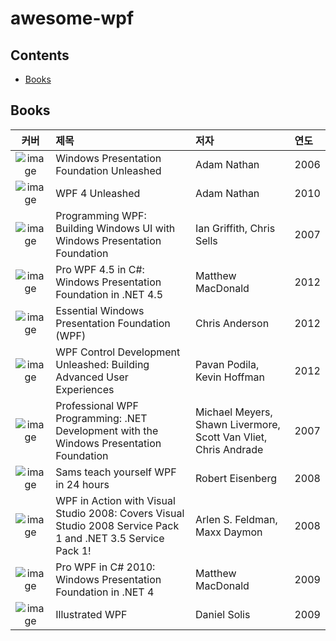 # awesome-wpf

## Contents
- [Books](#books)

## Books

| 커버 | 제목 | 저자 | 연도 |
|:---:|:----|:----|:----|
| ![image][wpf-01] | Windows Presentation Foundation Unleashed | Adam Nathan | 2006 |
| ![image][wpf-02] | WPF 4 Unleashed | Adam Nathan | 2010 |
| ![image][wpf-03] | Programming WPF: Building Windows UI with Windows Presentation Foundation | Ian Griffith, Chris Sells | 2007 |
| ![image][wpf-04] | Pro WPF 4.5 in C#: Windows Presentation Foundation in .NET 4.5 | Matthew MacDonald | 2012 |
| ![image][wpf-05] | Essential Windows Presentation Foundation (WPF) | Chris Anderson | 2012 |
| ![image][wpf-06] | WPF Control Development Unleashed: Building Advanced User Experiences | Pavan Podila, Kevin Hoffman | 2012 |
| ![image][wpf-07] | Professional WPF Programming: .NET Development with the Windows Presentation Foundation | Michael Meyers, Shawn Livermore, Scott Van Vliet, Chris Andrade | 2007 |
| ![image][wpf-08] | Sams teach yourself WPF in 24 hours | Robert Eisenberg | 2008 |
| ![image][wpf-09] | WPF in Action with Visual Studio 2008: Covers Visual Studio 2008 Service Pack 1 and .NET 3.5 Service Pack 1! | Arlen S. Feldman, Maxx Daymon | 2008|
| ![image][wpf-10] | Pro WPF in C# 2010: Windows Presentation Foundation in .NET 4 | Matthew MacDonald | 2009 |
| ![image][wpf-20] | Illustrated WPF | Daniel Solis | 2009 |




[wpf-01]: https://user-images.githubusercontent.com/52397976/127424592-d8332b60-a540-4020-94c5-156b167e05f9.png
[wpf-02]: https://user-images.githubusercontent.com/52397976/127424762-ee56b8d2-c1f8-4f7c-bf54-a8535b0fbc9b.png
[wpf-03]: https://user-images.githubusercontent.com/52397976/127425026-7a338d1a-aaba-4013-8115-b140e8b3845b.png
[wpf-04]: https://user-images.githubusercontent.com/52397976/127425761-e54c8711-793d-4063-a29b-34a59a72db78.png
[wpf-05]: https://user-images.githubusercontent.com/52397976/127431202-f1b2ac12-db98-469b-ae3f-ef67fde4e2a5.png
[wpf-06]: https://user-images.githubusercontent.com/52397976/127431598-c9c0d140-88be-45c8-9c6a-0be9643cf319.png
[WPF-07]: https://user-images.githubusercontent.com/52397976/127431981-a5038d39-9f73-4dd2-8acd-1303792a87d1.png
[wpf-08]: https://user-images.githubusercontent.com/52397976/127432049-17b44acf-388b-46d8-b0e6-45268419aa06.png
[wpf-09]: https://user-images.githubusercontent.com/52397976/127441692-7fe4b982-e293-4f2f-9c6d-c5f55f477c29.png
[wpf-10]: https://user-images.githubusercontent.com/52397976/127441918-e006206a-8926-4d84-93dd-b78118e40cb7.png


[wpf-20]: https://user-images.githubusercontent.com/52397976/127423688-c14f0878-cf90-4570-8082-7821162eaf90.png

